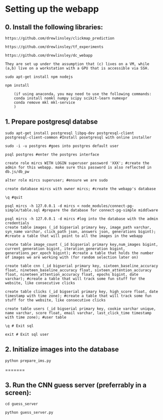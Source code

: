 
# Setting up the webapp

## 0. Install the following libraries:
	https://github.com/drewlinsley/clickmap_prediction
	
	https://github.com/drewlinsley/tf_experiments
	
	https://github.com/drewlinsley/dc_webapp
	
	They are set up under the assumption that (c) lives on a VM, while (a,b) live on a workstation with a GPU that is accessible via SSH.
	
	sudo apt-get install npm nodejs
	
	npm install
	
        (if using anaconda, you may need to use the following commands:
        conda install nomkl numpy scipy scikit-learn numexpr
        conda remove mkl mkl-service
        )


## 1. Prepare postgresql databse
	sudo apt-get install postgresql libpq-dev postgresql-client postgresql-client-common #Install posetgresql with online installer
	
	sudo -i -u postgres #goes into postgres default user
	
	psql postgres #enter the postgres interface
	
	create role mircs WITH LOGIN superuser password 'XXX'; #create the admin for this webapp. make sure this password is also reflected in db.js/db_pw
	
	alter role mircs superuser; #ensure we are sudo
	
	create database mircs with owner mircs; #create the webapp's database
	
	\q #quit
	
	psql mircs -h 127.0.0.1 -d mircs < node_modules/connect-pg-simple/table.sql #prepare the database for connect-pg-simple middlware
	
	psql mircs -h 127.0.0.1 -d mircs #log into the database with the admin credentials
	create table images (_id bigserial primary key, image_path varchar, syn_name varchar, click_path json, answers json, generations bigint); #create a table that will point to all the images in the webapp
	
	create table image_count (_id bigserial primary key,num_images bigint, current_generation bigint, iteration_generation bigint, generations_per_epoch bigint); #create a table that holds the number of images we are working with (for random selection later on)
	
	create table cnn (_id bigserial primary key, sixteen_baseline_accuracy float, nineteen_baseline_accuracy float, sixteen_attention_accuracy float, nineteen_attention_accuracy float, epochs bigint, date varchar); #create a table that will track some fun stuff for the website, like consecutive clicks
	
	create table clicks (_id bigserial primary key, high_score float, date timestamp with time zone); #create a table that will track some fun stuff for the website, like consecutive clicks
	
	create table users (_id bigserial primary key, cookie varchar unique, name varchar, score float, email varchar, last_click_time timestamp with time zone); #user table
	
	\q # Exit sql
	
	exit # Exit sql user

## 2. Initialize images into the database

	python prepare_ims.py

=======
## 3. Run the CNN guess server (preferrably in a screen):

	cd guess_server
	
	python guess_server.py
